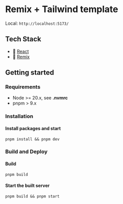 # Remix + Tailwind template

Local: `http://localhost:5173/`

## Tech Stack

- 📖 [React](https://react.dev/)
- 📖 [Remix](https://remix.run/docs)

## Getting started

### Requirements

- Node >= 20.x, see **.nvmrc**
- pnpm > 9.x

### Installation

#### Install packages and start

`pnpm install && pnpm dev`

### Build and Deploy

#### Build

`pnpm build`

#### Start the built server

`pnpm build && pnpm start`
